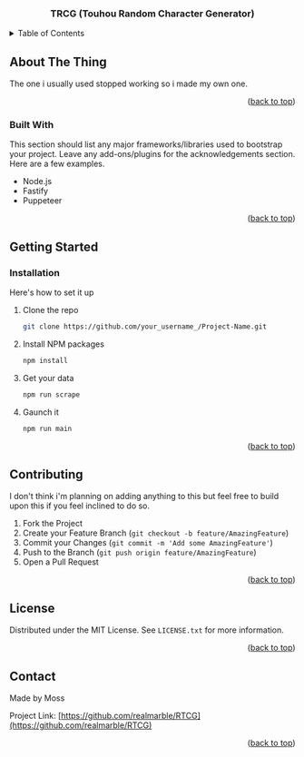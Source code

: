 
<a name="readme-top"></a>
  <h3 align="center">TRCG (Touhou Random Character Generator)</h3>

<!-- TABLE OF CONTENTS -->
<details>
  <summary>Table of Contents</summary>
  <ol>
    <li>
      <a href="#about-the-project">About The Project</a>
      <ul>
        <li><a href="#built-with">Built With</a></li>
      </ul>
    </li>
    <li>
      <a href="#getting-started">Getting Started</a>
      <ul>
        <li><a href="#prerequisites">Prerequisites</a></li>
        <li><a href="#installation">Installation</a></li>
      </ul>
    </li>
    <li><a href="#usage">Usage</a></li>
    <li><a href="#roadmap">Roadmap</a></li>
    <li><a href="#contributing">Contributing</a></li>
    <li><a href="#license">License</a></li>
    <li><a href="#contact">Contact</a></li>
    <li><a href="#acknowledgments">Acknowledgments</a></li>
  </ol>
</details>




## About The Thing

The one i usually used stopped working so i made my own one.


<p align="right">(<a href="#readme-top">back to top</a>)</p>



### Built With

This section should list any major frameworks/libraries used to bootstrap your project. Leave any add-ons/plugins for the acknowledgements section. Here are a few examples.

* Node.js
* Fastify
* Puppeteer
<p align="right">(<a href="#readme-top">back to top</a>)</p>



<!-- GETTING STARTED -->
## Getting Started


### Installation

Here's how to set it up

1. Clone the repo
   ```sh
   git clone https://github.com/your_username_/Project-Name.git
   ```
2. Install NPM packages
   ```sh
   npm install
   ```
3. Get your data
   ```js
   npm run scrape
   ```
3. Gaunch it
   ```js
   npm run main
   ```

<p align="right">(<a href="#readme-top">back to top</a>)</p>

<!-- CONTRIBUTING -->
## Contributing

I don't think i'm planning on adding anything to this but feel free to build upon this if you feel inclined to do so.
1. Fork the Project
2. Create your Feature Branch (`git checkout -b feature/AmazingFeature`)
3. Commit your Changes (`git commit -m 'Add some AmazingFeature'`)
4. Push to the Branch (`git push origin feature/AmazingFeature`)
5. Open a Pull Request

<p align="right">(<a href="#readme-top">back to top</a>)</p>



<!-- LICENSE -->
## License

Distributed under the MIT License. See `LICENSE.txt` for more information.

<p align="right">(<a href="#readme-top">back to top</a>)</p>



<!-- CONTACT -->
## Contact

Made by Moss

Project Link: [https://github.com/realmarble/RTCG](https://github.com/realmarble/RTCG)

<p align="right">(<a href="#readme-top">back to top</a>)</p>